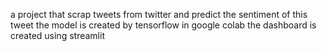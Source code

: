 a project that scrap tweets from twitter and predict the sentiment of this tweet 
the model is created by tensorflow in google colab
the dashboard is created using streamlit